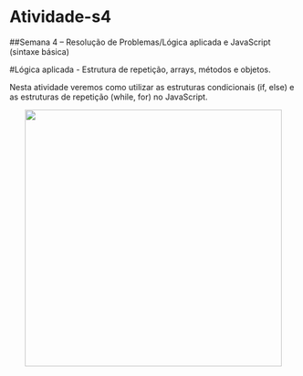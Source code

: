 # Atividade-s4
##Semana 4 – Resolução de Problemas/Lógica aplicada e JavaScript (sintaxe básica)

#Lógica aplicada - Estrutura de repetição, arrays, métodos e objetos.

Nesta atividade veremos como utilizar as estruturas condicionais (if, else) e as estruturas de repetição (while, for) no JavaScript.

<div align="center">
<img src="https://user-images.githubusercontent.com/100974682/164236975-faec60ed-1aed-440d-a8b3-37e306f1012e.jpg" width="450px" />
</div>

